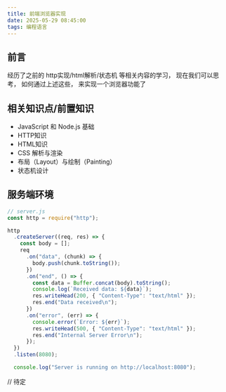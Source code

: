 ```yaml
---
title: 前端浏览器实现
date: 2025-05-29 08:45:00
tags: 编程语言
---
```


## 前言

经历了之前的 http实现/html解析/状态机 等相关内容的学习， 现在我们可以思考， 如何通过上述这些， 来实现一个浏览器功能了

## 相关知识点/前置知识
- JavaScript 和 Node.js 基础
- HTTP知识
- HTML知识
- CSS 解析与渲染
- 布局（Layout）与绘制（Painting）
- 状态机设计

<!-- more -->
## 服务端环境

```js
// server.js
const http = require("http");

http
  .createServer((req, res) => {
    const body = [];
    req
      .on("data", (chunk) => {
        body.push(chunk.toString());
      })
      .on("end", () => {
        const data = Buffer.concat(body).toString();
        console.log(`Received data: ${data}`);
        res.writeHead(200, { "Content-Type": "text/html" });
        res.end("Data received\n");
      })
      .on("error", (err) => {
        console.error(`Error: ${err}`);
        res.writeHead(500, { "Content-Type": "text/html" });
        res.end("Internal Server Error\n");
      });
  })
  .listen(8080);

  console.log("Server is running on http://localhost:8080");


```

// 待定